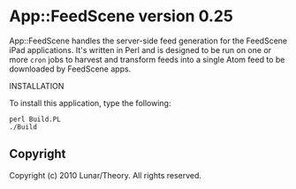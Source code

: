 App::FeedScene version 0.25
===========================

App::FeedScene handles the server-side feed generation for the FeedScene iPad
applications. It's written in Perl and is designed to be run on one or more
`cron` jobs to harvest and transform feeds into a single Atom feed to be
downloaded by FeedScene apps.

INSTALLATION

To install this application, type the following:

    perl Build.PL
    ./Build

Copyright
---------

Copyright (c) 2010 Lunar/Theory. All rights reserved.
